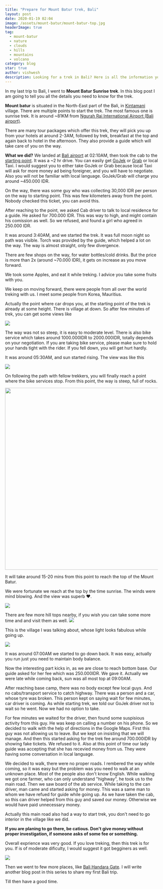 ```yaml
---
title: "Prepare for Mount Batur trek, Bali"
layout: post
date: 2020-01-19 02:04
image: /assets/mount-batur/mount-batur-top.jpg
headerImage: true
tag:
  - mount-batur
  - nature
  - clouds
  - hills
  - mountains
  - volcano
category: blog
star: true
author: vishwesh
description: Looking for a trek in Bali? Here is all the information you need to know before you start.
---
```


In my last trip to Bali, I went to **Mount Batur Sunrise trek**. In this blog post I am going to tell you all the details you need to know for the trek.

**Mount batur** is situated in the North-East part of the Bali, in [Kintamani](https://www.google.com/maps/place/Kintamani,+Bangli+Regency,+Bali,+Indonesia/@-8.2499984,115.2749539,12z/data=!3m1!4b1!4m5!3m4!1s0x2dd1f46fa4effc21:0x4030bfbca7d2c20!8m2!3d-8.2573896!4d115.3548713) village. There are multiple points to start the trek. The most famous one is sunrise trek. It is around ~81KM from [Ngurah Rai International Airport (Bali airport)](<https://www.google.com/maps/dir/Ngurah+Rai+International+Airport+(DPS),+Jalan+Raya+Gusti+Ngurah+Rai,+Tuban,+Badung+Regency,+Bali,+Indonesia/Mount+Batur+Sunrise+Trekking+Starting+Point,+Jl.+Bukit+Mekar+Sari,+Songan+A,+Kintamani,+Bangli+Regency,+Bali+80652,+Indonesia/@-8.4937193,115.142884,11z/data=!3m1!4b1!4m13!4m12!1m5!1m1!1s0x2dd2441650216933:0xdf71da6ddd7bcc1f!2m2!1d115.166787!2d-8.7467172!1m5!1m1!1s0x2dd24733aef83e13:0x1d61e0b3949f653d!2m2!1d115.3944304!2d-8.2408772>).

There are many tour packages which offer this trek, they will pick you up from your hotels at around 2-3AM, followed by trek, breakfast at the top and again back to hotel in the afternoon. They also provide a guide which will take care of you on the way.

**What we did?** We landed at [Bali airport](https://www.google.com/maps/place/Ngurah+Rai+International+Airport/@-8.7467172,115.1645983,17z/data=!3m1!4b1!4m5!3m4!1s0x2dd2441650216933:0xdf71da6ddd7bcc1f!8m2!3d-8.7467172!4d115.166787) at 02:10AM, then took the cab to the [starting point](https://www.google.com/maps/place/Mount+Batur+Sunrise+Trekking+Starting+Point/@-8.2408772,115.3922417,17z/data=!3m1!4b1!4m5!3m4!1s0x2dd24733aef83e13:0x1d61e0b3949f653d!8m2!3d-8.2408772!4d115.3944304). It was a ~2 hr drive. You can easily get [GoJek](https://www.gojek.com/) or [Grab](https://www.grab.com/sg/) or local Taxi. I would suggest you to either take GoJek or Grab because local Taxi will ask for more money ad being foreigner, and you will have to negotiate. Also you will not be familiar with local language. GoJek/Grab will charge you around ~450.000 IDR.

On the way, there was some guy who was collecting 30,000 IDR per person on the way to starting point. This was few kilometers away from the point. Nobody checked this ticket, you can avoid this.

After reaching to the point, we asked Cab driver to talk to local residence for a guide. He asked for 700.000 IDR. This was way to high, and might contain his comission as well. So we refused, and found a girl who agreed in 250.000 IDR.

It was around 3:40AM, and we started the trek. It was full moon night so path was visible. Torch was provided by the guide, which helped a lot on the way. The way is almost straight, only few divergence.

There are few shops on the way, for water bottles/cold drinks. But the price is more than 2x (around ~70.000 IDR), it gets on increase as you move forward.

We took some Apples, and eat it while treking. I advice you take some fruits with you.

We keep on moving forward, there were people from all over the world treking with us. I meet some people from Korea, Mauritius.

Actually the point where car drops you, at the starting point of the trek is already at some height. There is village at down. So after few minutes of trek, you can get some views like

<img src="../assets/mount-batur/mount-batur-start.jpg" />

The way was not so steep, it is easy to moderate level. There is also bike service which takes around 1000.000IDR to 2000.000IDR, totally depends on your negotiation. If you are taking bike service, please make sure to hold your hands tight with the rider. If you fell down, you will get hurt hardly.

It was around 05:30AM, and sun started rising. The view was like this

<img src="../assets/mount-batur/mount-batur-on-the-way.jpg" />

On following the path with fellow trekkers, you will finally reach a point where the bike services stop. From this point, the way is steep, full of rocks.

<img style="height:600px; display:block; margin:auto;" src="../assets/mount-batur/mount-batur-rocks.jpg" />

It will take around 15-20 mins from this point to reach the top of the Mount Batur.

We were fortunate we reach at the top by the time sunrise. The winds were mind blowing. And the view was superb ❤️.

<img src="../assets/mount-batur/mount-batur-sunrise.jpg" />

There are few more hill tops nearby, if you wish you can take some more time and and visit them as well.
<img src="../assets/mount-batur/mount-batur-near-by-hills.jpg" />

This is the village I was talking about, whose light looks fabulous while going up.

<img src="../assets/mount-batur/mount-batur-view-from-top.jpg" />

It was around 07:00AM we started to go down back. It was easy, actually you run just you need to maintain body balance.

Now the interesting part kicks in, as we are close to reach bottom base. Our guide asked for her fee which was 250.000IDR. We gave it.
Actually we were late while coming back, sun was all most top at 09:00AM.

After reaching base camp, there was no body except few local guys. And no cabs/transport service to catch highway. There was a person and a car, whose tyre was broken. This person kept on saying wait for few minutes, car driver is coming. As while starting trek, we told our GoJek driver not to wait so he went. Now we had no option to take.

For few minutes we waited for the driver, then found some suspisious activity from this guy. He was keep on calling a number on his phone. So we decided to walk with the help of directions in the Google Maps. First this guy was not allowing us to leave. But we kept on insisting that we will manage. And then this started asking for the trek fee around 700.000IDR by showing fake tickets. We refused to it. Also at this point of time our lady guide was accepting that she has recevied money from us. They were having some conversation in local language.

We decided to walk, there were no proper roads. I rembered the way while coming, so it was easy but the problem was you need to walk at an unknown place. Most of the people also don't know English. While walking we got one farmer, who can only understand "highway", he took us to the main road. Then we saw board of the ab service. While taking to the can driver, man came and started asking for money. This was a same man to whom we have refued for guide while going up. As we have taken the cab, so this can driver helped from this guy and saved our money. Otherwise we would have paid unnecessary money.

Actually this main road also had a way to start trek, you don't need to go interior in the village like we did.

**If you are planing to go there, be catious. Don't give money without proper investigation, if someone asks of some fee or something.**

Overall exprience was very good. If you love treking, then this trek is for you. If is of moderate dificulty, I would suggest it got begginers as well.

<img src="../assets/mount-batur/mount-batur-top-view.jpg" />

Then we went to few more places, like [Bali Handara Gate](https://www.google.com/search?sxsrf=ACYBGNR70ODK3wr5_fV0bcwwCsmp3ElvFg%3A1580583817263&ei=ics1XsHmD_qe4-EP87WjsAQ&q=handara+gate+bali&oq=handara+gate+bali&gs_l=psy-ab.3..0j0i7i30l3j0j0i7i30j0l4.4802.5722..5956...0.3..0.150.973.0j7......0....1..gws-wiz.......0i71j0i7i10i30.1tnOzEtQthg&ved=0ahUKEwiBz9zHhbHnAhV6zzgGHfPaCEYQ4dUDCAs&uact=5#). I will write another blog post in this series to share my first Bali trip.

Till then have a good time.
